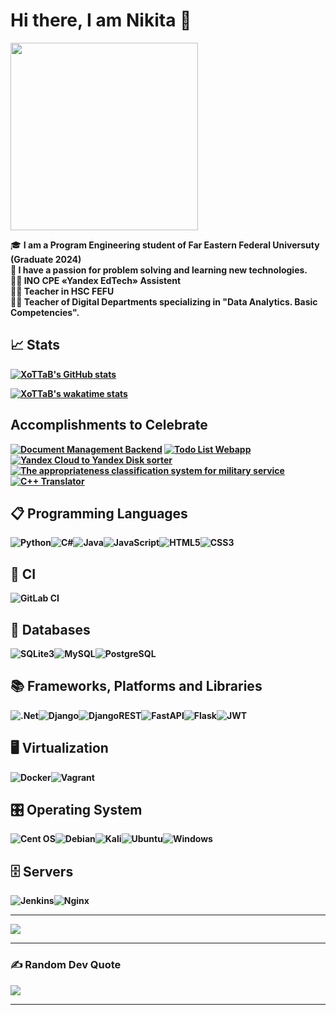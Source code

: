 <h1>Hi there, I am Nikita 👋</h1>
<div id="header">
  <img src = "https://media.giphy.com/media/v1.Y2lkPTc5MGI3NjExbGJ4b3ltOGY1aHkxem0xcG1wdjE1Nm9saHFwZng0amQ4NHJxaDkyZCZlcD12MV9pbnRlcm5hbF9naWZfYnlfaWQmY3Q9Zw/unxCGmTuBvwo2djRLA/giphy.gif" width="300"/>

🎓 <b>I am a Program Engineering student of Far Eastern Federal Universuty (Graduate 2024)<br>
🧠 I have a passion for problem solving and learning new technologies.<br>
👨‍🏫 INO СPE «Yandex EdTech» Assistent <br>
👨‍🏫 Teacher in HSC FEFU<br>
👨‍🏫 Teacher of Digital Departments specializing in "Data Analytics. Basic Competencies".<br>

## 📈 Stats

[![XoTTaB's GitHub stats](https://github-readme-stats.vercel.app/api?username=xottab-ops&show_icons=true&theme=radical)](https://github.com/xottab-ops)

[![XoTTaB's wakatime stats](https://github-readme-stats.vercel.app/api/wakatime?username=XoTTaBCH&theme=radical)](https://wakatime.com/@XoTTaBCH)

## Accomplishments to Celebrate

[![Document Management Backend](https://github-readme-stats.vercel.app/api/pin/?username=xottab-ops&repo=document-management-backend&theme=radical)](https://github.com/jassik23/document-management-backend)
[![Todo List Webapp](https://github-readme-stats.vercel.app/api/pin/?username=xottab-ops&repo=todo-list-webapp&theme=radical)](https://github.com/xottab-ops/todo-list-webapp)
[![Yandex Cloud to Yandex Disk sorter](https://github-readme-stats.vercel.app/api/pin/?username=xottab-ops&repo=yc-to-yd-sorter&theme=radical)](https://github.com/xottab-ops/yc-to-yd-sorter)
[![The appropriateness classification system for military service](https://github-readme-stats.vercel.app/api/pin/?username=xottab-ops&repo=the-appropriateness-classification-system-for-military-service&theme=radical)](https://github.com/xottab-ops/the-appropriateness-classification-system-for-military-service)
[![C++ Translator](https://github-readme-stats.vercel.app/api/pin/?username=theApsil&repo=Cpp-translator&theme=radical)](https://github.com/theApsil/Cpp-translator)


## 📋 Programming Languages
![Python](https://img.shields.io/badge/python-3670A0?style=for-the-badge&logo=python&logoColor=ffdd54)![C#](https://img.shields.io/badge/c%23-%23239120.svg?style=for-the-badge&logo=csharp&logoColor=white)![Java](https://img.shields.io/badge/java-%23ED8B00.svg?style=for-the-badge&logo=openjdk&logoColor=white)![JavaScript](https://img.shields.io/badge/javascript-%23323330.svg?style=for-the-badge&logo=javascript&logoColor=%23F7DF1E)![HTML5](https://img.shields.io/badge/html5-%23E34F26.svg?style=for-the-badge&logo=html5&logoColor=white)![CSS3](https://img.shields.io/badge/css3-%231572B6.svg?style=for-the-badge&logo=css3&logoColor=white)

## 🔬 CI
![GitLab CI](https://img.shields.io/badge/gitlab%20ci-%23181717.svg?style=for-the-badge&logo=gitlab&logoColor=white)

## 💾 Databases
![SQLite3](https://img.shields.io/badge/sqlite3-%2314354C.svg?style=for-the-badge&logo=sqlite&logoColor=white)![MySQL](https://img.shields.io/badge/mysql-%234ea94b.svg?style=for-the-badge&logo=mysql&logoColor=white)![PostgreSQL](https://img.shields.io/badge/postgresql-%231572B6.svg?style=for-the-badge&logo=postgresql&logoColor=white)

## 📚 Frameworks, Platforms and Libraries
![.Net](https://img.shields.io/badge/.NET-5C2D91?style=for-the-badge&logo=.net&logoColor=white)![Django](https://img.shields.io/badge/django-%23092E20.svg?style=for-the-badge&logo=django&logoColor=white)![DjangoREST](https://img.shields.io/badge/DJANGO-REST-ff1709?style=for-the-badge&logo=django&logoColor=white&color=ff1709&labelColor=gray)![FastAPI](https://img.shields.io/badge/FastAPI-005571?style=for-the-badge&logo=fastapi)![Flask](https://img.shields.io/badge/flask-%23000.svg?style=for-the-badge&logo=flask&logoColor=white)![JWT](https://img.shields.io/badge/JWT-black?style=for-the-badge&logo=JSON%20web%20tokens)

## 🖥️ Virtualization
![Docker](https://img.shields.io/badge/docker-%230072C6.svg?style=for-the-badge&logo=docker&logoColor=%2361DAFB)![Vagrant](https://img.shields.io/badge/vagrant-%231563FF.svg?style=for-the-badge&logo=vagrant&logoColor=white)

## 🎛️ Operating System
![Cent OS](https://img.shields.io/badge/cent%20os-002260?style=for-the-badge&logo=centos&logoColor=F0F0F0)![Debian](https://img.shields.io/badge/Debian-D70A53?style=for-the-badge&logo=debian&logoColor=white)![Kali](https://img.shields.io/badge/Kali-268BEE?style=for-the-badge&logo=kalilinux&logoColor=white)![Ubuntu](https://img.shields.io/badge/Ubuntu-E95420?style=for-the-badge&logo=ubuntu&logoColor=white)![Windows](https://img.shields.io/badge/Windows-0078D6?style=for-the-badge&logo=windows&logoColor=white)

## 🗄️ Servers
![Jenkins](https://img.shields.io/badge/jenkins-%232C5263.svg?style=for-the-badge&logo=jenkins&logoColor=white)![Nginx](https://img.shields.io/badge/nginx-%23009639.svg?style=for-the-badge&logo=nginx&logoColor=white)


---
[![](https://visitcount.itsvg.in/api?id=jassik23&icon=2&color=11)](https://visitcount.itsvg.in)

---

### ✍️ Random Dev Quote

![](https://quotes-github-readme.vercel.app/api?type=horizontal&theme=dark)

---
